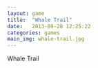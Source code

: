 ```yaml
---
layout: game
title:  "Whale Trail"
date:   2013-09-28 12:25:22
categories: games
main_img: whale-trail.jpg
---
```


<p>Whale Trail</p>